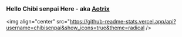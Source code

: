 ### Hello Chibi senpai Here - aka [Aotrix][website]
<img align="center" src="https://github-readme-stats.vercel.app/api?username=chibisenpai&show_icons=true&theme=radical /> 


<!--
**chibisenpai/Chibisenpai** is a ✨!_special_ ✨ repository because its `README.md` (this file) appears on your GitHub profile.

Here are some ideas to get you started:

- 🔭 I’m currently working on ...
- 🌱 I’m currently learning ...
- 👯 I’m looking to collaborate on ...
- 🤔 I’m looking for help with ...
- 💬 Ask me about ...
- 📫 How to reach me: ...
- 😄 Pronouns: ...
- ⚡ Fun fact: ...
-->










[website]: https://chibisenpai.tech